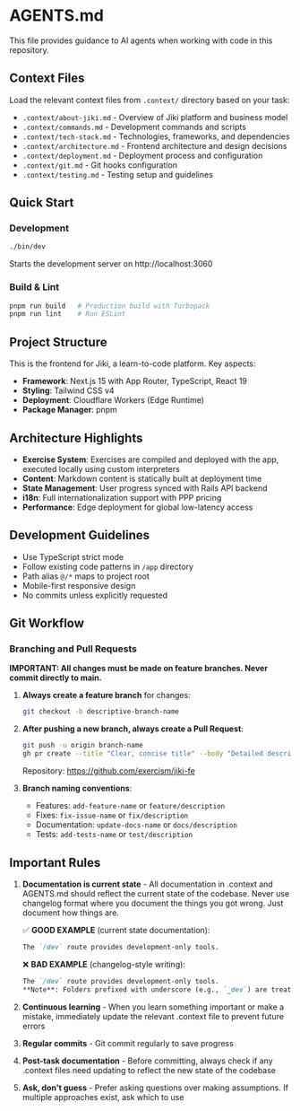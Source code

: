 # AGENTS.md

This file provides guidance to AI agents when working with code in this repository.

## Context Files

Load the relevant context files from `.context/` directory based on your task:

- `.context/about-jiki.md` - Overview of Jiki platform and business model
- `.context/commands.md` - Development commands and scripts
- `.context/tech-stack.md` - Technologies, frameworks, and dependencies
- `.context/architecture.md` - Frontend architecture and design decisions
- `.context/deployment.md` - Deployment process and configuration
- `.context/git.md` - Git hooks configuration
- `.context/testing.md` - Testing setup and guidelines

## Quick Start

### Development

```bash
./bin/dev
```

Starts the development server on http://localhost:3060

### Build & Lint

```bash
pnpm run build   # Production build with Turbopack
pnpm run lint    # Run ESLint
```

## Project Structure

This is the frontend for Jiki, a learn-to-code platform. Key aspects:

- **Framework**: Next.js 15 with App Router, TypeScript, React 19
- **Styling**: Tailwind CSS v4
- **Deployment**: Cloudflare Workers (Edge Runtime)
- **Package Manager**: pnpm

## Architecture Highlights

- **Exercise System**: Exercises are compiled and deployed with the app, executed locally using custom interpreters
- **Content**: Markdown content is statically built at deployment time
- **State Management**: User progress synced with Rails API backend
- **i18n**: Full internationalization support with PPP pricing
- **Performance**: Edge deployment for global low-latency access

## Development Guidelines

- Use TypeScript strict mode
- Follow existing code patterns in `/app` directory
- Path alias `@/*` maps to project root
- Mobile-first responsive design
- No commits unless explicitly requested

## Git Workflow

### Branching and Pull Requests

**IMPORTANT: All changes must be made on feature branches. Never commit directly to main.**

1. **Always create a feature branch** for changes:

   ```bash
   git checkout -b descriptive-branch-name
   ```

2. **After pushing a new branch, always create a Pull Request**:

   ```bash
   git push -u origin branch-name
   gh pr create --title "Clear, concise title" --body "Detailed description of changes"
   ```

   Repository: https://github.com/exercism/jiki-fe

3. **Branch naming conventions**:
   - Features: `add-feature-name` or `feature/description`
   - Fixes: `fix-issue-name` or `fix/description`
   - Documentation: `update-docs-name` or `docs/description`
   - Tests: `add-tests-name` or `test/description`

## Important Rules

1. **Documentation is current state** - All documentation in .context and AGENTS.md should reflect the current state of the codebase. Never use changelog format where you document the things you got wrong. Just document how things are.

   ✅ **GOOD EXAMPLE** (current state documentation):

   ```markdown
   The `/dev` route provides development-only tools.
   ```

   ❌ **BAD EXAMPLE** (changelog-style writing):

   ```markdown
   The `/dev` route provides development-only tools.
   **Note**: Folders prefixed with underscore (e.g., `_dev`) are treated as private by Next.js and don't create routes, so we use `/dev` instead.
   ```

2. **Continuous learning** - When you learn something important or make a mistake, immediately update the relevant .context file to prevent future errors
3. **Regular commits** - Git commit regularly to save progress
4. **Post-task documentation** - Before committing, always check if any .context files need updating to reflect the new state of the codebase
5. **Ask, don't guess** - Prefer asking questions over making assumptions. If multiple approaches exist, ask which to use
